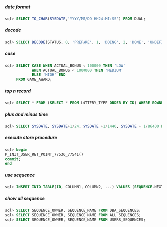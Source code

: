 ##### date format
```sql
sql> SELECT TO_CHAR(SYSDATE,'YYYY/MM/DD HH24:MI:SS') FROM DUAL;
```

##### decode
```sql
sql> SELECT DECODE(STATUS, 0, 'PREPARE', 1, 'DOING', 2, 'DONE', 'UNDEFINED') FROM LOTTERY_ISSUE;
```

##### case
```sql
sql> SELECT CASE WHEN ACTUAL_BONUS < 100000 THEN 'LOW'
            WHEN ACTUAL_BONUS < 1000000 THEN 'MEDIUM'
            ELSE 'HIGH' END 
     FROM GAME_AWARD;
```

##### top n record
```sql
sql> SELECT * FROM (SELECT * FROM LOTTERY_TYPE ORDER BY ID) WHERE ROWNUM < (n + 1);
```

##### plus and minus time
```sql
sql> SELECT SYSDATE, SYSDATE+1/24, SYSDATE +1/1440, SYSDATE + 1/86400 FROM DUAL;
```

##### execute store procedure
```sql
sql> begin
P_INIT_USER_RET_POINT_77536_77541();
commit;
end
```

##### use sequence
```sql
sql> INSERT INTO TABLE(ID, COLUMN1, COLUMN2, ...) VALUES (SEQUENCE.NEXTVAL, VALUE1, VALUE2, ...);
```

##### show all sequence
```sql
sql> SELECT SEQUENCE_OWNER, SEQUENCE_NAME FROM DBA_SEQUENCES;
sql> SELECT SEQUENCE_OWNER, SEQUENCE_NAME FROM ALL_SEQUENCES;
sql> SELECT SEQUENCE_OWNER, SEQUENCE_NAME FROM USERS_SEQUENCES;
```